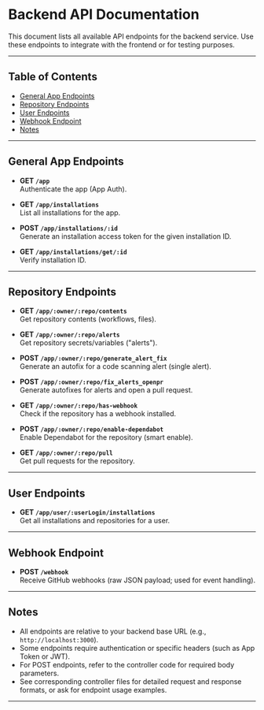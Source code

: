 # Backend API Documentation

This document lists all available API endpoints for the backend service. Use these endpoints to integrate with the frontend or for testing purposes.

---

## Table of Contents

- [General App Endpoints](#general-app-endpoints)
- [Repository Endpoints](#repository-endpoints)
- [User Endpoints](#user-endpoints)
- [Webhook Endpoint](#webhook-endpoint)
- [Notes](#notes)

---

## General App Endpoints

- **GET `/app`**  
  Authenticate the app (App Auth).

- **GET `/app/installations`**  
  List all installations for the app.

- **POST `/app/installations/:id`**  
  Generate an installation access token for the given installation ID.

- **GET `/app/installations/get/:id`**  
  Verify installation ID.

---

## Repository Endpoints

- **GET `/app/:owner/:repo/contents`**  
  Get repository contents (workflows, files).

- **GET `/app/:owner/:repo/alerts`**  
  Get repository secrets/variables ("alerts").

- **POST `/app/:owner/:repo/generate_alert_fix`**  
  Generate an autofix for a code scanning alert (single alert).

- **POST `/app/:owner/:repo/fix_alerts_openpr`**  
  Generate autofixes for alerts and open a pull request.

- **GET `/app/:owner/:repo/has-webhook`**  
  Check if the repository has a webhook installed.

- **POST `/app/:owner/:repo/enable-dependabot`**  
  Enable Dependabot for the repository (smart enable).

- **GET `/app/:owner/:repo/pull`**  
  Get pull requests for the repository.

---

## User Endpoints

- **GET `/app/user/:userLogin/installations`**  
  Get all installations and repositories for a user.

---

## Webhook Endpoint

- **POST `/webhook`**  
  Receive GitHub webhooks (raw JSON payload; used for event handling).

---

## Notes

- All endpoints are relative to your backend base URL (e.g., `http://localhost:3000`).
- Some endpoints require authentication or specific headers (such as App Token or JWT).
- For POST endpoints, refer to the controller code for required body parameters.
- See corresponding controller files for detailed request and response formats, or ask for endpoint usage examples.

---
